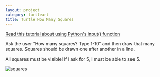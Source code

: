 ```yaml
---
layout: project
category: turtleart
title: Turtle How Many Squares
---
```

[Read this tutorial about using Python's input() function](https://www.w3schools.com/python/ref_func_input.asp)

Ask the user "How many squares? Type 1-10" and then draw that many squares. Squares should be drawn one after another in a line.

All squares must be visible! If I ask for 5, I must be able to see 5.

![squares](/apcsp/turtleart/squares.jpg)
